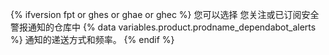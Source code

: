 {% ifversion fpt or ghes or ghae or ghec %}
您可以选择
您关注或已订阅安全警报通知的仓库中 {% data variables.product.prodname_dependabot_alerts %} 通知的递送方式和频率。
{% endif %}
